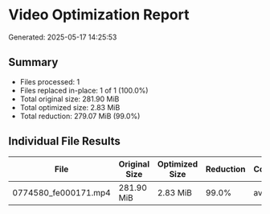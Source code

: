 # Video Optimization Report
Generated: 2025-05-17 14:25:53

## Summary
- Files processed: 1
- Files replaced in-place: 1 of 1 (100.0%)
- Total original size: 281.90 MiB
- Total optimized size: 2.83 MiB
- Total reduction: 279.07 MiB (99.0%)

## Individual File Results

| File | Original Size | Optimized Size | Reduction | Codec | Resolution | Fit Mode | Replaced In-place |
|------|---------------|----------------|-----------|-------|------------|----------|-------------------|
| 0774580_fe000171.mp4 | 281.90 MiB | 2.83 MiB | 99.0% | av1 | 1080p | contain | ✅ Yes |